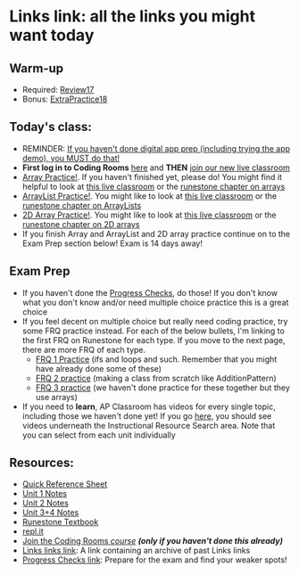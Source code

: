 # Links link: all the links you might want today

## Warm-up
* Required: [Review17](https://apclassroom.collegeboard.org/8/assessments/assignments/34234247)
* Bonus: [ExtraPractice18](https://apclassroom.collegeboard.org/8/assessments/assignments/34234574)

## Today's class:
* REMINDER: [If you haven't done digital app prep (including trying the app demo), you MUST do that!](https://apcentral.collegeboard.org/about-ap-2021/updates/digital-exams/download-testing-app)
* **First log in to Coding Rooms** [here](https://app.codingrooms.com) and **THEN** [join our new live classroom](https://app.codingrooms.com/c-join/c/2fvnIP6gCmAg)
* [Array Practice!](https://csawesome.runestone.academy/runestone/assignments/doAssignment?assignment_id=67882). If you haven't finished yet, please do! You might find it helpful to look at [this live classroom](https://app.codingrooms.com/c-join/c/2sU6YiD8fCxC) or the [runestone chapter on arrays](https://csawesome.runestone.academy/runestone/books/published/csawesome/Unit6-Arrays/toctree.html)
* [ArrayList Practice!](https://csawesome.runestone.academy/runestone/assignments/doAssignment?assignment_id=68479). You might like to look at [this live classroom](https://app.codingrooms.com/c-join/c/qfPlbysPpkC1) or the [runestone chapter on ArrayLists](https://csawesome.runestone.academy/runestone/books/published/csawesome/Unit7-ArrayList/toctree.html)
* [2D Array Practice!](https://csawesome.runestone.academy/runestone/assignments/doAssignment?assignment_id=68727). You might like to look at [this live classroom](https://app.codingrooms.com/c-join/c/2fvnIP6gCmAg) or the [runestone chapter on 2D arrays](https://csawesome.runestone.academy/runestone/books/published/csawesome/Unit8-2DArray/toctree.html)
* If you finish Array and ArrayList and 2D array practice continue on to the Exam Prep section below! Exam is 14 days away!
## Exam Prep
- If you haven't done the [Progress Checks](https://gist.github.com/mrDonoghue/c653915e0baa63fc2b65a6278dc7a190), do those! If you don't know what you don't know and/or need multiple choice practice this is a great choice
- If you feel decent on multiple choice but really need coding practice, try some FRQ practice instead. For each of the below bullets, I'm linking to the first FRQ on Runestone for each type. If you move to the next page, there are more FRQ of each type.
   - [FRQ 1 Practice](https://csawesome.runestone.academy/runestone/books/published/csawesome/Unit4-Iteration/FRQcalendar.html) (ifs and loops and such. Remember that you might have already done some of these)
   - [FRQ 2 practice](https://csawesome.runestone.academy/runestone/books/published/csawesome/Unit5-Writing-Classes/FRQstepTracker.html) (making a class from scratch like AdditionPattern)
   -  [FRQ 3 practice](https://csawesome.runestone.academy/runestone/books/published/csawesome/Unit6-Arrays/topic-6-4-array-algorithms.html) (we haven't done practice for these together but they use arrays)
- If you need to **learn**, AP Classroom has videos for every single topic, including those we haven't done yet! If you go [here](https://apclassroom.collegeboard.org/8/home), you should see videos underneath the Instructional Resource Search area. Note that you can select from each unit individually


## Resources:
* [Quick Reference Sheet]( https://apcentral.collegeboard.org/pdf/ap-computer-science-a-java-quick-reference.pdf?course=ap-computer-science-a )
* [Unit 1 Notes](https://gist.github.com/mrDonoghue/6f097b0a542598d27c27f7adec5c568c)
* [Unit 2 Notes](https://gist.github.com/mrDonoghue/c66799d9887dddb1d86710d9bade8a14)
* [Unit 3+4 Notes](https://gist.github.com/mrDonoghue/584d61a03c362bd0efad5aaf09d12e5a)
* [Runestone Textbook](https://csawesome.runestone.academy/runestone/books/published/csawesome/index.html)
* [repl.it](https://repl.it/~)
* [Join the Coding Rooms *course*](https://app.codingrooms.com/management/courses/join-by-code/UP8Wz3o1) ***(only if you haven't done this already)***
* [Links links link](https://gist.github.com/mrDonoghue/85c00adcd07a5fa9696e10fdda430578): A link containing an archive of past Links links
* [Progress Checks link](https://gist.github.com/mrDonoghue/de5fe548bfc3c7ff405884a56a2b29bc): Prepare for the exam and find your weaker spots! 
